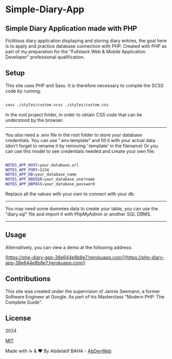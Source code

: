 # Simple-Diary-App

## Simple Diary Application made with PHP

Fictitious diary application displaying and storing diary entries, the goal here is to apply and practice database connection with PHP.
Created with PHP as part of my preparation for the "Fullstack Web & Mobile Application Developer" professional qualification.

## Setup

This site uses PHP and Sass.
It is therefore necessary to compile the SCSS code by running:

```bash

sass ./styles/custom.scss ./styles/custom.css

```

In the root project folder, in order to obtain CSS code that can be understood by the browser.

---

You also need a .env file in the root folder to store your database credentials.
You can use ".env.template" and fill it with your actual data (don't forget to rename it by removing '.template' in the filename)
Or you can use this model to see credentials needed and create your own file:

```bash

NOTES_APP_HOST=your.database.url
NOTES_APP_PORT=1234
NOTES_APP_DB=your_database_name
NOTES_APP_DBUSER=your_database_username
NOTES_APP_DBPASS=your_database_password

```

Replace all the values with your own to connect with your db.

---

You may need some dummies data to create your table, you can use the "diary.sql" file and import it with PhpMyAdmin or another SQL DBMS.

---

## Usage

Alternatively, you can view a demo at the following address:

[https://php-diary-app-38e644e8b8e7.herokuapp.com/](https://php-diary-app-38e644e8b8e7.herokuapp.com/)

## Contributions

This site was created under the supervision of Jannis Seemann, a former Software Engineer at Google.
As part of his Masterclass "Modern PHP: The Complete Guide".

## License

2024

[MIT](https://choosealicense.com/licenses/mit/)

Made with ☕ & ❤️ By Abdelatif BAHA - [AbDevWeb](https://AbDevWeb.com)
